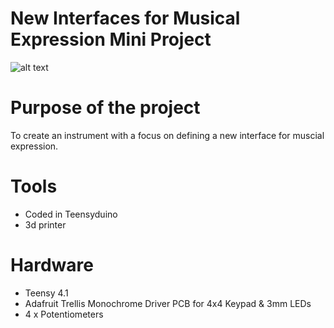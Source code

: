 # New Interfaces for Musical Expression Mini Project

![alt text](https://github.com/ThaDuyx/NIME-Mini-Project/blob/main/Assets/NIME.jpeg)

# Purpose of the project
To create an instrument with a focus on defining a new interface for muscial expression. 

# Tools
- Coded in Teensyduino
- 3d printer

# Hardware
- Teensy 4.1
- Adafruit Trellis Monochrome Driver PCB for 4x4 Keypad & 3mm LEDs
- 4 x Potentiometers
